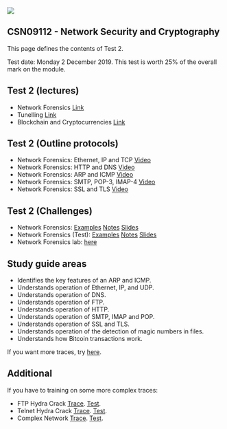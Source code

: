 <img src="https://github.com/billbuchanan/csn09112/blob/master/zadditional/top_csn09112.png"/>

## CSN09112 - Network Security and Cryptography

This page defines the contents of Test 2.

Test date: Monday 2 December 2019. This test is worth 25% of the overall mark on the module.

## Test 2 (lectures)

* Network Forensics [Link](http://www.asecuritysite.com/subjects/chapter09)
* Tunelling [Link](https://www.asecuritysite.com/cryptobook/crypto07)
* Blockchain and Cryptocurrencies [Link](http://www.asecuritysite.com/cryptobook/crypto10)

## Test 2 (Outline protocols)

* Network Forensics: Ethernet, IP and TCP [Video](https://www.youtube.com/watch?v=CGMtK4woT_I)
* Network Forensics: HTTP and DNS [Video](https://www.youtube.com/watch?v=C1NCH3S8NAQ)
* Network Forensics: ARP and ICMP [Video](https://www.youtube.com/watch?v=xVXa2jk7CxM)
* Network Forensics: SMTP, POP-3, IMAP-4 [Video](https://www.youtube.com/watch?v=1L4lKRMTzFM)
* Network Forensics: SSL and TLS [Video](https://www.youtube.com/watch?v=whPgoZpsu6Y)

## Test 2 (Challenges)

* Network Forensics: [Examples](https://asecuritysite.com/forensics/pcap) [Notes](https://asecuritysite.com/public/unit09.pdf) [Slides](https://asecuritysite.com/book_chap08.pdf)
* Network Forensics (Test): [Examples](https://asecuritysite.com/forensics/pcap) [Notes](https://asecuritysite.com/public/unit09.pdf) [Slides](https://asecuritysite.com/book_chap08.pdf)
* Network Forensics lab: [here](https://asecuritysite.com/log/csn09112_lab08.pdf)

## Study guide areas

* Identifies the key features of an ARP and ICMP.
* Understands operation of Ethernet, IP, and UDP.
* Understands operation of DNS.
* Understands operation of FTP.
* Understands operation of HTTP.
* Understands operation of SMTP, IMAP and POP.
* Understands operation of SSL and TLS.
* Understands operation of the detection of magic numbers in files.
* Understands how Bitcoin transactions work.

If you want more traces, try [here](https://asecuritysite.com/forensics/pcap).

## Additional
If you have to training on some more complex traces:

* FTP Hydra Crack [Trace](http://asecuritysite.com/log/hydra_ftp.zip). [Test](https://asecuritysite.com/tests/tests?sortBy=advf01). 
* Telnet Hydra Crack [Trace](http://asecuritysite.com/log/hydra_telnet.zip). [Test](https://asecuritysite.com/tests/tests?sortBy=advf02).
* Complex Network [Trace](http://asecuritysite.com/public/cw_capture.zip). [Test](https://asecuritysite.com/tests/tests?sortBy=advf04). 

